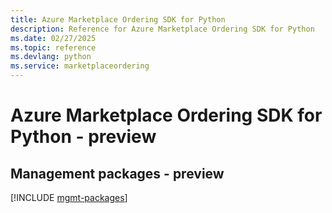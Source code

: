 ```yaml
---
title: Azure Marketplace Ordering SDK for Python
description: Reference for Azure Marketplace Ordering SDK for Python
ms.date: 02/27/2025
ms.topic: reference
ms.devlang: python
ms.service: marketplaceordering
---
```

# Azure Marketplace Ordering SDK for Python - preview

## Management packages - preview
[!INCLUDE [mgmt-packages](marketplace-ordering-mgmt-index.md)]